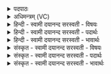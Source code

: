 <details><summary>पदपाठः</summary>

म॒हान्। इन्द्रः॑। यः। ओज॑सा। प॒र्जन्यः॑। वृ॒ष्टि॒माँ२इ॑व। वृ॒ष्टि॒मानि॒वेति॑ वृष्टि॒मान्ऽइ॑व। स्तोमैः॑। व॒त्सस्य॑। वा॒वृ॒धे॒। व॒वृ॒ध इति॑ ववृधे। उ॒प॒या॒मगृ॑हीत॒ इत्यु॑पया॒मगृ॑हीतः। अ॒सि॒। म॒हे॒न्द्रायेति॑ महाऽइ॒न्द्रा॑य। त्वा॒। ए॒षः। ते॒। योनिः॑। म॒हे॒न्द्रायेति॑ महाऽइ॒न्द्राय॑। त्वा॒। ४०।
</details>

<details><summary>अधिमन्त्रम् (VC)</summary>

- प्रजापतिर्देवता
- वत्स ऋषिः
- आर्षी गायत्री, विराड् आर्षी त्रिष्टुप्
- षड्जः
</details>

<details><summary>हिन्दी - स्वामी दयानन्द सरस्वती  - विषयः</summary>

फिर भी ईश्वर के गुणों का उपदेश अगले मन्त्र में किया है ॥
</details>

<details><summary>हिन्दी - स्वामी दयानन्द सरस्वती  - पदार्थः</summary>

पदार्थान्वयभाषाः -  हे अनादिसिद्ध योगिन् सर्वव्यापी ईश्वर ! जो आप योगियों के (उपयामगृहीतः) यमनियमादि योग के अङ्गों से स्वीकार किये हुए (असि) हैं, इस कारण हम लोग (त्वा) आप के (महेन्द्राय) योग से प्रकट होनेवाले अच्छे ऐश्वर्य्य के लिये आश्रय करते हैं, (ते) आपका (एषः) यह योग हमारे कल्याण का (योनिः) निमित्त है, इसलिये (त्वा) आपका (महेन्द्राय) मोक्ष करानेवाले ऐश्वर्य के लिये ध्यान करते हैं, (यः) जो (महान्) बड़े-बड़े गुण, कर्म्म और स्वभाववाला (वृष्टिमान्) वर्षनेवाले (पर्जन्य इव) मेघ के तुल्य (वत्सस्य) स्तुतिकर्त्ता की (स्तोमैः) स्तुतियों से (ओजसा) अनन्त बल के साथ प्रकाशित होता है, उस ईश्वर को जानकर योगी (वावृधे) अत्यन्त उन्नति को प्राप्त होता है ॥४०॥
</details>

<details><summary>हिन्दी - स्वामी दयानन्द सरस्वती  - भावार्थः</summary>

भावार्थभाषाः -  जैसे मेघ वर्षा समय में अपने जल के समूह से सब पदार्थों को तृप्त करता हुआ उन्नति देता है, वैसे ईश्वर भी योगाभ्यास करनेवाले योगी पुरुष के योग को अत्यन्त बढ़ाता है ॥४०॥
</details>

<details><summary>संस्कृत - स्वामी दयानन्द सरस्वती  - विषयः</summary>

पुनरीश्वरगुणा उपदिश्यन्ते ॥
</details>

<details><summary>संस्कृत - स्वामी दयानन्द सरस्वती  - पदार्थः</summary>

पदार्थान्वयभाषाः -  हे अनादिसिद्ध महायोगिन् सर्वव्यापिन्नीश्वर ! यतत्वं योगिभिरुपयामगृहीतोऽसि तस्मात् त्वा त्वां महेन्द्रायोपश्रयामहे, यतस्ते तवैष योगो योनिरस्त्यतस्त्वा त्वां महेन्द्राय वयं ध्यायेम। यो महान् वृष्टिमान् पर्जन्य इव वत्सस्य स्तोमैरोजसेन्द्रः सुखवर्षको भवति, तं विदित्वा योगी वावृधेऽत्यन्तं वर्द्धते ॥४०॥
</details>

<details><summary>संस्कृत - स्वामी दयानन्द सरस्वती  - भावार्थः</summary>

भावार्थभाषाः -  यथा मेघो वृष्टिसमये स्वजलसमूहेन सर्वान् पदार्थान् तर्पयन् सन् वर्द्धयति, तथैवेश्वरो योगाराधनतत्परं योगिनमभिवर्द्धयति ॥४०॥
</details>